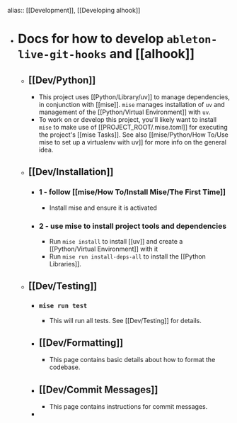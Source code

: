 alias:: [[Development]], [[Developing alhook]]

- # Docs for how to develop `ableton-live-git-hooks` and [[alhook]]
	- ## [[Dev/Python]]
		- This project uses [[Python/Library/uv]] to manage dependencies, in conjunction with [[mise]]. `mise` manages installation of `uv` and management of the [[Python/Virtual Environment]] with `uv`.
		- To work on or develop this project, you'll likely want to install `mise` to make use of [[PROJECT_ROOT/.mise.toml]] for executing the project's [[mise Tasks]]. See also [[mise/Python/How To/Use mise to set up a virtualenv with uv]] for more info on the general idea.
	- ## [[Dev/Installation]]
		- ### 1 - follow [[mise/How To/Install Mise/The First Time]]
			- Install mise and ensure it is activated
		- ### 2 - use mise to install project tools and dependencies
			- Run `mise install` to install [[uv]] and create a [[Python/Virtual Environment]] with it
			- Run `mise run install-deps-all` to install the [[Python Libraries]].
	- ## [[Dev/Testing]]
		- ### `mise run test`
			- This will run all tests. See [[Dev/Testing]] for details.
		- ## [[Dev/Formatting]]
			- This page contains basic details about how to format the codebase.
		- ## [[Dev/Commit Messages]]
			- This page contains instructions for commit messages.
		-